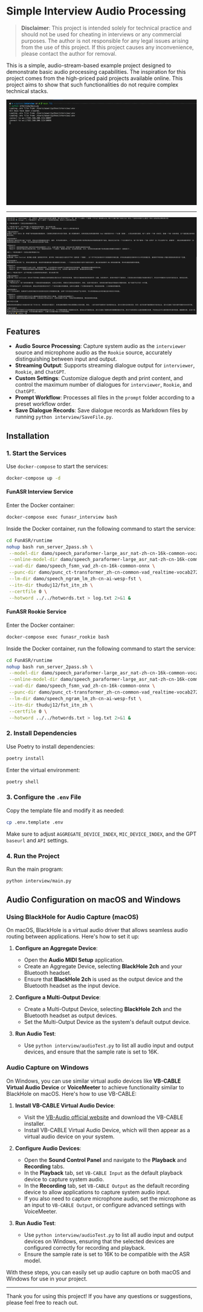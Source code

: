 # Simple Interview Audio Processing

> **Disclaimer**: This project is intended solely for technical practice and should not be used for cheating in interviews or any commercial purposes. The author is not responsible for any legal issues arising from the use of this project. If this project causes any inconvenience, please contact the author for removal.

This is a simple, audio-stream-based example project designed to demonstrate basic audio processing capabilities. The inspiration for this project comes from the high-priced paid projects available online. This project aims to show that such functionalities do not require complex technical stacks.

![Demo](img/img.gif)

---

![Audio Configuration](img/image.png)

## Features

- **Audio Source Processing**: Capture system audio as the `interviewer` source and microphone audio as the `Rookie` source, accurately distinguishing between input and output.
- **Streaming Output**: Supports streaming dialogue output for `interviewer`, `Rookie`, and `ChatGPT`.
- **Custom Settings**: Customize dialogue depth and print content, and control the maximum number of dialogues for `interviewer`, `Rookie`, and `ChatGPT`.
- **Prompt Workflow**: Processes all files in the `prompt` folder according to a preset workflow order.
- **Save Dialogue Records**: Save dialogue records as Markdown files by running `python interview/SaveFile.py`.

## Installation

### 1. Start the Services

Use `docker-compose` to start the services:

```bash
docker-compose up -d
```

#### FunASR Interview Service

Enter the Docker container:

```bash
docker-compose exec funasr_interview bash
```

Inside the Docker container, run the following command to start the service:

```bash
cd FunASR/runtime
nohup bash run_server_2pass.sh \
 --model-dir damo/speech_paraformer-large_asr_nat-zh-cn-16k-common-vocab8404-onnx \
 --online-model-dir damo/speech_paraformer-large_asr_nat-zh-cn-16k-common-vocab8404-online-onnx \
 --vad-dir damo/speech_fsmn_vad_zh-cn-16k-common-onnx \
 --punc-dir damo/punc_ct-transformer_zh-cn-common-vad_realtime-vocab272727-onnx \
 --lm-dir damo/speech_ngram_lm_zh-cn-ai-wesp-fst \
 --itn-dir thuduj12/fst_itn_zh \
 --certfile 0 \
 --hotword ../../hotwords.txt > log.txt 2>&1 &
```

#### FunASR Rookie Service

Enter the Docker container:

```bash
docker-compose exec funasr_rookie bash
```

Inside the Docker container, run the following command to start the service:

```bash
cd FunASR/runtime
nohup bash run_server_2pass.sh \
 --model-dir damo/speech_paraformer-large_asr_nat-zh-cn-16k-common-vocab8404-onnx \
 --online-model-dir damo/speech_paraformer-large_asr_nat-zh-cn-16k-common-vocab8404-online-onnx \
 --vad-dir damo/speech_fsmn_vad_zh-cn-16k-common-onnx \
 --punc-dir damo/punc_ct-transformer_zh-cn-common-vad_realtime-vocab272727-onnx \
 --lm-dir damo/speech_ngram_lm_zh-cn-ai-wesp-fst \
 --itn-dir thuduj12/fst_itn_zh \
 --certfile 0 \
 --hotword ../../hotwords.txt > log.txt 2>&1 &
```

### 2. Install Dependencies

Use Poetry to install dependencies:

```bash
poetry install
```

Enter the virtual environment:

```bash
poetry shell
```

### 3. Configure the `.env` File

Copy the template file and modify it as needed:

```bash
cp .env.template .env
```

Make sure to adjust `AGGREGATE_DEVICE_INDEX`, `MIC_DEVICE_INDEX`, and the GPT `baseurl` and `API` settings.

### 4. Run the Project

Run the main program:

```bash
python interview/main.py
```

## Audio Configuration on macOS and Windows

### Using BlackHole for Audio Capture (macOS)

On macOS, BlackHole is a virtual audio driver that allows seamless audio routing between applications. Here's how to set it up:

1. **Configure an Aggregate Device**:

   - Open the **Audio MIDI Setup** application.
   - Create an Aggregate Device, selecting **BlackHole 2ch** and your Bluetooth headset.
   - Ensure that **BlackHole 2ch** is used as the output device and the Bluetooth headset as the input device.

2. **Configure a Multi-Output Device**:

   - Create a Multi-Output Device, selecting **BlackHole 2ch** and the Bluetooth headset as output devices.
   - Set the Multi-Output Device as the system's default output device.

3. **Run Audio Test**:
   - Use `python interview/audioTest.py` to list all audio input and output devices, and ensure that the sample rate is set to 16K.

### Audio Capture on Windows

On Windows, you can use similar virtual audio devices like **VB-CABLE Virtual Audio Device** or **VoiceMeeter** to achieve functionality similar to BlackHole on macOS. Here's how to use VB-CABLE:

1. **Install VB-CABLE Virtual Audio Device**:

   - Visit the [VB-Audio official website](https://vb-audio.com/Cable/) and download the VB-CABLE installer.
   - Install VB-CABLE Virtual Audio Device, which will then appear as a virtual audio device on your system.

2. **Configure Audio Devices**:

   - Open the **Sound Control Panel** and navigate to the **Playback** and **Recording** tabs.
   - In the **Playback** tab, set `VB-CABLE Input` as the default playback device to capture system audio.
   - In the **Recording** tab, set `VB-CABLE Output` as the default recording device to allow applications to capture system audio input.
   - If you also need to capture microphone audio, set the microphone as an input to `VB-CABLE Output`, or configure advanced settings with VoiceMeeter.

3. **Run Audio Test**:

   - Use `python interview/audioTest.py` to list all audio input and output devices on Windows, ensuring that the selected devices are configured correctly for recording and playback.
   - Ensure the sample rate is set to 16K to be compatible with the ASR model.

With these steps, you can easily set up audio capture on both macOS and Windows for use in your project.

---

Thank you for using this project! If you have any questions or suggestions, please feel free to reach out.
